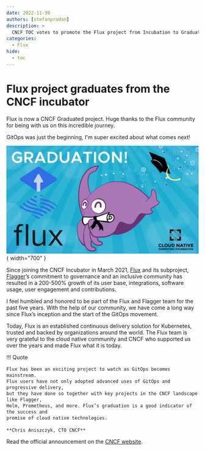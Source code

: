 ```yaml
---
date: 2022-11-30
authors: [stefanprodan]
description: >
  CNCF TOC votes to promote the Flux project from Incubation to Graduated status.
categories:
  - Flux
hide:
  - toc
---
```


# Flux project graduates from the CNCF incubator

Flux is now a CNCF Graduated project. Huge thanks to the
Flux community for being with us on this incredible journey.

GitOps was just the beginning, I'm super excited about what comes next!

<!-- more -->

![Flux Graduation](assets/flux-cncf-graduation.png){ width="700" }

Since joining the CNCF Incubator in March 2021, [Flux](https://fluxcd.io) and its subproject,
[Flagger](https://flagger.app)’s commitment to governance and an inclusive community has resulted
in a 200-500% growth of its user base, integrations, software usage,
user engagement and contributions.

I feel humbled and honored to be part of the Flux and Flagger team for the past five years.
With the help of our community, we have come a long way since Flux’s inception and
the start of the GitOps movement.

Today, Flux is an established continuous delivery solution for Kubernetes,
trusted and backed by organizations around the world.
The Flux team is very grateful to the cloud native community and CNCF who
supported us over the years and made Flux what it is today.

!!! Quote

    Flux has been an exciting project to watch as GitOps becomes mainstream.
    Flux users have not only adopted advanced uses of GitOps and progressive delivery,
    but they have done so together with key projects in the CNCF landscape like Flagger,
    Helm, Prometheus, and more. Flux’s graduation is a good indicator of the success and
    promise of cloud native technologies.

    **Chris Aniszczyk, CTO CNCF**

Read the official announcement on the
[CNCF website](https://www.cncf.io/announcements/2022/11/30/flux-graduates-from-cncf-incubator/).
